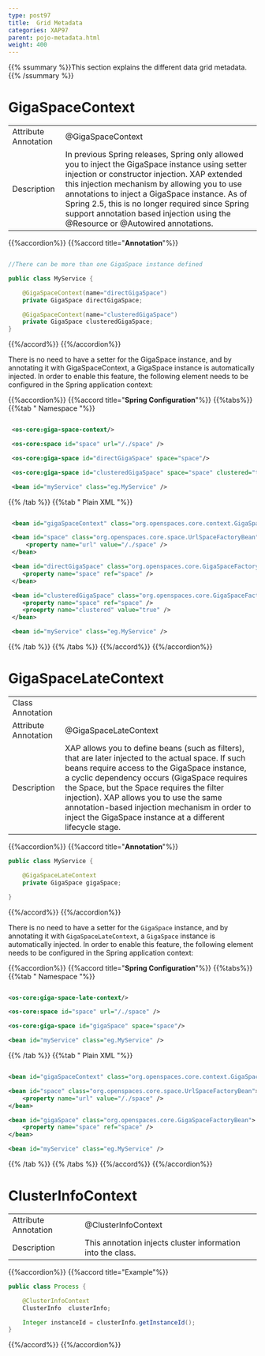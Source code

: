 ```yaml
---
type: post97
title:  Grid Metadata
categories: XAP97
parent: pojo-metadata.html
weight: 400
---
```


{{% ssummary %}}This section explains the different data grid metadata.{{% /ssummary %}}




# GigaSpaceContext

|           |                            |
|-----------|----------------------------|
|Attribute Annotation| @GigaSpaceContext  |
|Description         | In previous Spring releases, Spring only allowed you to inject the GigaSpace instance using setter injection or constructor injection. XAP extended this injection mechanism by allowing you to use annotations to inject a GigaSpace instance. As of Spring 2.5, this is no longer required since Spring support annotation based injection using the @Resource or @Autowired annotations.  |


{{%accordion%}}
{{%accord title="**Annotation**"%}}

```java

//There can be more than one GigaSpace instance defined

public class MyService {

    @GigaSpaceContext(name="directGigaSpace")
    private GigaSpace directGigaSpace;

    @GigaSpaceContext(name="clusteredGigaSpace")
    private GigaSpace clusteredGigaSpace;
}
```
{{%/accord%}}
{{%/accordion%}}

There is no need to have a setter for the GigaSpace instance, and by annotating it with GigaSpaceContext, a GigaSpace instance is automatically injected. In order to enable this feature, the following element needs to be configured in the Spring application context:

{{%accordion%}}
{{%accord title="**Spring Configuration**"%}}
{{%tabs%}}
{{%tab "  Namespace "%}}


```xml

 <os-core:giga-space-context/>

 <os-core:space id="space" url="/./space" />

 <os-core:giga-space id="directGigaSpace" space="space"/>

 <os-core:giga-space id="clusteredGigaSpace" space="space" clustered="true"/>

 <bean id="myService" class="eg.MyService" />
```

 {{% /tab %}}
{{%tab "   Plain XML "%}}


```xml

 <bean id="gigaSpaceContext" class="org.openspaces.core.context.GigaSpaceContextBeanPostProcessor" />

 <bean id="space" class="org.openspaces.core.space.UrlSpaceFactoryBean">
     <property name="url" value="/./space" />
 </bean>

 <bean id="directGigaSpace" class="org.openspaces.core.GigaSpaceFactoryBean">
 	<property name="space" ref="space" />
 </bean>

 <bean id="clusteredGigaSpace" class="org.openspaces.core.GigaSpaceFactoryBean">
 	<property name="space" ref="space" />
 	<proeprty name="clustered" value="true" />
 </bean>

 <bean id="myService" class="eg.MyService" />
```

{{% /tab %}}
{{% /tabs %}}
{{%/accord%}}
{{%/accordion%}}


# GigaSpaceLateContext

|           |                            |
|-----------|----------------------------|
|Class Annotation    |  |
|Attribute Annotation| @GigaSpaceLateContext  |
|Description         |  XAP allows you to define beans (such as filters), that are later injected to the actual space. If such beans require access to the GigaSpace instance, a cyclic dependency occurs (GigaSpace requires the Space, but the Space requires the filter injection). XAP allows you to use the same annotation-based injection mechanism in order to inject the GigaSpace instance at a different lifecycle stage. |

{{%accordion%}}
{{%accord title="**Annotation**"%}}

```java
public class MyService {

    @GigaSpaceLateContext
    private GigaSpace gigaSpace;

}
```
{{%/accord%}}
{{%/accordion%}}

There is no need to have a setter for the `GigaSpace` instance, and by annotating it with `GigaSpaceLateContext`, a `GigaSpace` instance is automatically injected. In order to enable this feature, the following element needs to be configured in the Spring application context:

{{%accordion%}}
{{%accord title="**Spring Configuration**"%}}
{{%tabs%}}
{{%tab "  Namespace "%}}


```xml

<os-core:giga-space-late-context/>

<os-core:space id="space" url="/./space" />

<os-core:giga-space id="gigaSpace" space="space"/>

<bean id="myService" class="eg.MyService" />
```

{{% /tab %}}
{{%tab "  Plain XML "%}}


```xml

<bean id="gigaSpaceContext" class="org.openspaces.core.context.GigaSpaceLateContextBeanPostProcessor" />

<bean id="space" class="org.openspaces.core.space.UrlSpaceFactoryBean">
    <property name="url" value="/./space" />
</bean>

<bean id="gigaSpace" class="org.openspaces.core.GigaSpaceFactoryBean">
	<property name="space" ref="space" />
</bean>

<bean id="myService" class="eg.MyService" />
```

{{% /tab %}}
{{% /tabs %}}
{{%/accord%}}
{{%/accordion%}}


# ClusterInfoContext

|           |                            |
|-----------|----------------------------|
|Attribute Annotation| @ClusterInfoContext  |
|Description         | This annotation injects cluster information into the class.  |


{{%accordion%}}
{{%accord title="Example"%}}

```java
public class Process {

    @ClusterInfoContext
    ClusterInfo  clusterInfo;

    Integer instanceId = clusterInfo.getInstanceId();
}
```
{{%/accord%}}
{{%/accordion%}}









